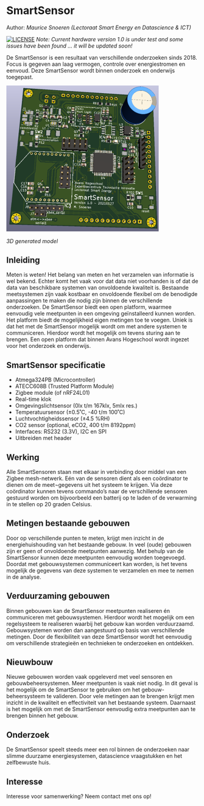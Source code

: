 # SmartSensor
Author: _Maurice Snoeren (Lectoraat Smart Energy en Datascience & ICT)_

[![LICENSE](https://img.shields.io/badge/license-MIT-lightgrey.svg)](https://xxx)
_Note: Current hardware version 1.0 is under test and some issues have been found ... it will be updated soon!_

De SmartSensor is een resultaat van verschillende onderzoeken sinds 2018. Focus is gegeven aan laag vermogen, controle over energiestromen en eenvoud. Deze SmartSensor wordt binnen onderzoek en onderwijs toegepast.

<img src="Documentation/SmartSensor v1 Board.png" width="400px"/>

_3D generated model_

## Inleiding
Meten is weten! Het belang van meten en het verzamelen van informatie is wel bekend. Echter komt het vaak  voor dat data niet voorhanden is of dat de data van beschikbare systemen van onvoldoende kwaliteit is. Bestaande meetsystemen zijn vaak kostbaar en onvoldoende flexibel om de benodigde aanpassingen te maken die nodig zijn binnen de verschillende onderzoeken. De SmartSensor biedt een open platform, waarmee eenvoudig vele meetpunten in een omgeving geïnstalleerd kunnen worden. Het platform biedt de mogelijkheid eigen metingen toe te voegen. Uniek is dat het met de SmartSensor mogelijk wordt om met andere systemen te communiceren. Hierdoor wordt het mogelijk om tevens sturing aan te brengen. Een open platform dat binnen Avans Hogeschool wordt ingezet voor het onderzoek en onderwijs.

## SmartSensor specificatie
- Atmega324PB (Microcontroller)
- ATECC608B (Trusted Platform Module)
- Zigbee module (of nRF24L01)
- Real-time klok
- Omgevingslichtsensor (0lx t/m 167klx, 5mlx res.) 
- Temperatuursensor (±0.5˚C, -40 t/m 100˚C)
- Luchtvochtigheidssensor (±4.5 %RH)
- CO2 sensor (optional, eCO2, 400 t/m 8192ppm) 
- Interfaces: RS232 (3.3V), I2C en SPI
- Uitbreiden met header

## Werking
Alle SmartSensoren staan met elkaar in verbinding door middel van een Zigbee mesh-netwerk. Eén van de sensoren dient als een coördinator te dienen om de meet¬gegevens uit het systeem te krijgen. Via deze coördinator kunnen tevens commando’s naar de verschillende sensoren gestuurd worden om bijvoorbeeld een batterij op te laden of de verwarming in te stellen op 20 graden Celsius.

## Metingen bestaande gebouwen
Door op verschillende punten te meten, krijgt men inzicht in de energiehuishouding van het bestaande gebouw. In veel (oude) gebouwen zijn er geen of onvoldoende meetpunten aanwezig. Met behulp van de SmartSensor kunnen deze meetpunten eenvoudig worden toegevoegd. Doordat met gebouwsystemen communiceert kan worden, is het tevens mogelijk de gegevens van deze systemen te verzamelen en mee te nemen in de analyse.

## Verduurzaming gebouwen
Binnen gebouwen kan de SmartSensor meetpunten realiseren én communiceren met gebouwsystemen. Hierdoor wordt het mogelijk om een regelsysteem te realiseren waarbij het gebouw kan worden verduurzaamd. Gebouwsystemen worden dan aangestuurd op basis van verschillende metingen. Door de flexibiliteit van deze SmartSensor wordt het eenvoudig om verschillende strategieën en technieken te onderzoeken en ontdekken.

## Nieuwbouw
Nieuwe gebouwen worden vaak opgeleverd met veel sensoren en gebouwbeheersystemen. Meer meetpunten is vaak niet nodig. In dit geval is het mogelijk om de SmartSensor te gebruiken om het gebouw-beheersysteem te valideren. Door vele metingen aan te brengen krijgt men inzicht in de kwaliteit en effectiviteit van het bestaande systeem. Daarnaast is het mogelijk om met de SmartSensor eenvoudig extra meetpunten aan te brengen binnen het gebouw.

## Onderzoek
De SmartSensor speelt steeds meer een rol binnen de onderzoeken naar slimme duurzame energiesystemen, datascience vraagstukken en het zelfbewuste huis.

## Interesse
Interesse voor samenwerking? Neem contact met ons op!
